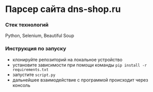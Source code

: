 # Парсер сайта dns-shop.ru

### Стек технологий
Python, Selenium, Beautiful Soup

### Инструкция по запуску
- клонируйте репозиторий на локальное устройство
- установите зависимости при помощи команды `pip install -r requirements.txt`
- запустите `script.py`
- дальнейшее взаимодействие с программой происходит через консоль

